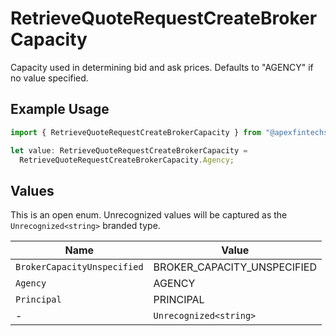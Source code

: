# RetrieveQuoteRequestCreateBrokerCapacity

Capacity used in determining bid and ask prices. Defaults to "AGENCY" if no value specified.

## Example Usage

```typescript
import { RetrieveQuoteRequestCreateBrokerCapacity } from "@apexfintechsolutions/ascend-sdk/models/components";

let value: RetrieveQuoteRequestCreateBrokerCapacity =
  RetrieveQuoteRequestCreateBrokerCapacity.Agency;
```

## Values

This is an open enum. Unrecognized values will be captured as the `Unrecognized<string>` branded type.

| Name                        | Value                       |
| --------------------------- | --------------------------- |
| `BrokerCapacityUnspecified` | BROKER_CAPACITY_UNSPECIFIED |
| `Agency`                    | AGENCY                      |
| `Principal`                 | PRINCIPAL                   |
| -                           | `Unrecognized<string>`      |